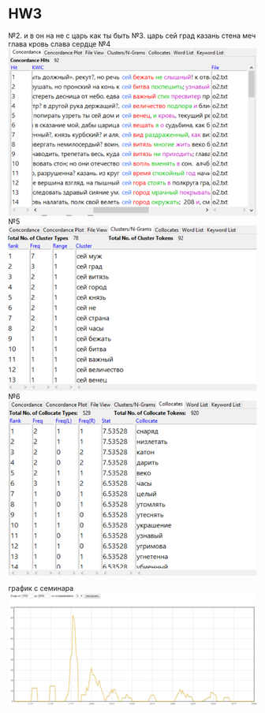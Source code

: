 # HW3


№2. и
в
он
на
не
с
царь
как
ты
быть
№3. царь
сей
град
казань
стена
меч
глава
кровь
слава
сердце
№4
![](concordance.PNG)
№5
![](frequency.PNG)
№6
![](collocate.PNG)



график с семинара
![](shedule.PNG)

